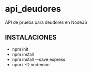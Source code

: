 # api_deudores
API de prueba para deudores en NodeJS


## INSTALACIONES
* npm init
* npm install 
* npm install --save express
* npm i -D nodemon


